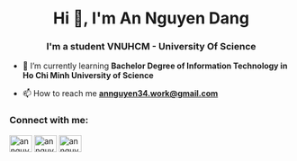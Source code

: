 <h1 align="center">Hi 👋, I'm An Nguyen Dang</h1>
<h3 align="center">I'm a student VNUHCM - University Of Science</h3>

- 🌱 I’m currently learning **Bachelor Degree of Information Technology in Ho Chi Minh University of Science**

- 📫 How to reach me **annguyen34.work@gmail.com**

<h3 align="left">Connect with me:</h3>
<p align="left">
<a href="https://linkedin.com/in/annguyen34" target="blank"><img align="center" src="https://raw.githubusercontent.com/rahuldkjain/github-profile-readme-generator/master/src/images/icons/Social/linked-in-alt.svg" alt="annguyen34" height="30" width="40" /></a>
<a href="https://fb.com/annguyn34" target="blank"><img align="center" src="https://raw.githubusercontent.com/rahuldkjain/github-profile-readme-generator/master/src/images/icons/Social/facebook.svg" alt="annguyn34" height="30" width="40" /></a>
<a href="https://instagram.com/annguyn.n" target="blank"><img align="center" src="https://raw.githubusercontent.com/rahuldkjain/github-profile-readme-generator/master/src/images/icons/Social/instagram.svg" alt="annguyn.n" height="30" width="40" /></a>
</p>

